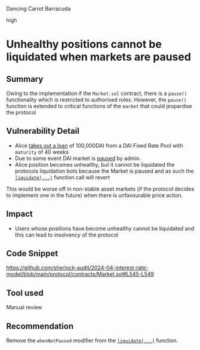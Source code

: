 Dancing Carrot Barracuda

high

# Unhealthy positions cannot be liquidated when markets are paused

## Summary
Owing to the implementation if the `Market.sol` contract, there is a `pause()` functionality which is restricted to authorised roles. However, the `pause()` function is extended to critical functions of the `market` that could jeopardise the protocol

## Vulnerability Detail
- Alice [takes out a loan](https://github.com/sherlock-audit/2024-04-interest-rate-model/blob/main/protocol/contracts/Market.sol#L281-L287) of 100,000DAI from a DAI Fixed Rate Pool with `maturity` of 40 weeks
- Due to some event DAI market is [paused](https://github.com/sherlock-audit/2024-04-interest-rate-model/blob/main/protocol/contracts/Market.sol#L1126-L1128) by admin.
- Alice position becomes unhealthy, but it cannot be liquidated the protocols liquidation bots because the Market is paused and as such the [`liquidate(...)`](https://github.com/sherlock-audit/2024-04-interest-rate-model/blob/main/protocol/contracts/Market.sol#L545-L549) function call will revert

This would be worse off in non-stable asset markets (if the protocol decides to implement one in the future) when there is unfavourable price action.

## Impact
- Users whose positions have become unhealthy cannot be liquidated and this can lead to insolvency of the protocol


## Code Snippet
https://github.com/sherlock-audit/2024-04-interest-rate-model/blob/main/protocol/contracts/Market.sol#L545-L549



## Tool used
Manual review


## Recommendation
Remove the `whenNotPaused` modifier from the [`liquidate(...)`](https://github.com/sherlock-audit/2024-04-interest-rate-model/blob/main/protocol/contracts/Market.sol#L545-L549) function.
